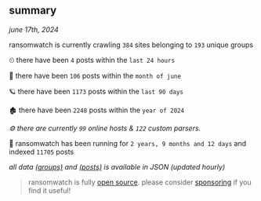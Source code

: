 
## summary
_june 17th, 2024_

ransomwatch is currently crawling `384` sites belonging to `193` unique groups

⏲ there have been `4` posts within the `last 24 hours`

🦈 there have been `106` posts within the `month of june`

🪐 there have been `1173` posts within the `last 90 days`

🏚 there have been `2248` posts within the `year of 2024`

_⚙️ there are currently `99` online hosts & `122` custom parsers._

🦕 ransomwatch has been running for `2 years, 9 months and 12 days` and indexed `11705` posts

_all data  [(groups)](http://ransomwhat.telemetry.ltd/groups) and [(posts)](http://ransomwhat.telemetry.ltd/posts) is available in JSON (updated hourly)_

> ransomwatch is fully [open source](https://github.com/joshhighet/ransomwatch#ransomwatch--). please consider [sponsoring](https://github.com/sponsors/joshhighet) if you find it useful!
